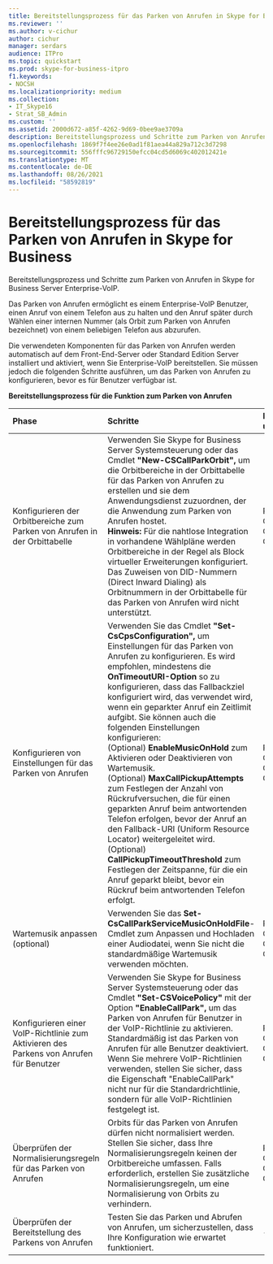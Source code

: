 ```yaml
---
title: Bereitstellungsprozess für das Parken von Anrufen in Skype for Business
ms.reviewer: ''
ms.author: v-cichur
author: cichur
manager: serdars
audience: ITPro
ms.topic: quickstart
ms.prod: skype-for-business-itpro
f1.keywords:
- NOCSH
ms.localizationpriority: medium
ms.collection:
- IT_Skype16
- Strat_SB_Admin
ms.custom: ''
ms.assetid: 2000d672-a85f-4262-9d69-0bee9ae3709a
description: Bereitstellungsprozess und Schritte zum Parken von Anrufen in Skype for Business Server Enterprise-VoIP.
ms.openlocfilehash: 1869f7f4ee26e0ad1f81aea44a829a712c3d7298
ms.sourcegitcommit: 556fffc96729150efcc04cd5d6069c402012421e
ms.translationtype: MT
ms.contentlocale: de-DE
ms.lasthandoff: 08/26/2021
ms.locfileid: "58592819"
---
```

# <a name="deployment-process-for-call-park-in-skype-for-business"></a>Bereitstellungsprozess für das Parken von Anrufen in Skype for Business
 
Bereitstellungsprozess und Schritte zum Parken von Anrufen in Skype for Business Server Enterprise-VoIP.
  
Das Parken von Anrufen ermöglicht es einem Enterprise-VoIP Benutzer, einen Anruf von einem Telefon aus zu halten und den Anruf später durch Wählen einer internen Nummer (als Orbit zum Parken von Anrufen bezeichnet) von einem beliebigen Telefon aus abzurufen.
  
Die verwendeten Komponenten für das Parken von Anrufen werden automatisch auf dem Front-End-Server oder Standard Edition Server installiert und aktiviert, wenn Sie Enterprise-VoIP bereitstellen. Sie müssen jedoch die folgenden Schritte ausführen, um das Parken von Anrufen zu konfigurieren, bevor es für Benutzer verfügbar ist. 
  
**Bereitstellungsprozess für die Funktion zum Parken von Anrufen**

|**Phase**|**Schritte**|**Erforderliche Gruppen und Rollen**|**Bereitstellungsdokumentation**|
|:-----|:-----|:-----|:-----|
|Konfigurieren der Orbitbereiche zum Parken von Anrufen in der Orbittabelle  <br/> |Verwenden Sie Skype for Business Server Systemsteuerung oder das Cmdlet **"New-CSCallParkOrbit",** um die Orbitbereiche in der Orbittabelle für das Parken von Anrufen zu erstellen und sie dem Anwendungsdienst zuzuordnen, der die Anwendung zum Parken von Anrufen hostet. <br/> **Hinweis:** Für die nahtlose Integration in vorhandene Wählpläne werden Orbitbereiche in der Regel als Block virtueller Erweiterungen konfiguriert. Das Zuweisen von DID-Nummern (Direct Inward Dialing) als Orbitnummern in der Orbittabelle für das Parken von Anrufen wird nicht unterstützt. <br/> |RTCUniversalServerAdmins  <br/> CsVoiceAdministrator  <br/> CsServerAdministrator  <br/> CsAdministrator  <br/> |[Erstellen oder Ändern eines Orbitbereichs für das Parken von Anrufen in Skype for Business](create-or-modify-a-call-park-orbit-range.md) <br/> |
|Konfigurieren von Einstellungen für das Parken von Anrufen  <br/> | Verwenden Sie das Cmdlet **"Set-CsCpsConfiguration",** um Einstellungen für das Parken von Anrufen zu konfigurieren. Es wird empfohlen, mindestens die **OnTimeoutURI-Option** so zu konfigurieren, dass das Fallbackziel konfiguriert wird, das verwendet wird, wenn ein geparkter Anruf ein Zeitlimit aufgibt. Sie können auch die folgenden Einstellungen konfigurieren: <br/>  (Optional) **EnableMusicOnHold** zum Aktivieren oder Deaktivieren von Wartemusik. <br/>  (Optional) **MaxCallPickupAttempts** zum Festlegen der Anzahl von Rückrufversuchen, die für einen geparkten Anruf beim antwortenden Telefon erfolgen, bevor der Anruf an den Fallback-URI (Uniform Resource Locator) weitergeleitet wird. <br/>  (Optional) **CallPickupTimeoutThreshold** zum Festlegen der Zeitspanne, für die ein Anruf geparkt bleibt, bevor ein Rückruf beim antwortenden Telefon erfolgt. <br/> |RTCUniversalServerAdmins  <br/> CsVoiceAdministrator  <br/> CsServerAdministrator  <br/> CsAdministrator  <br/> |[Konfigurieren der Einstellungen für das Parken von Anrufen in Skype for Business](configure-call-park-settings.md) <br/> |
|Wartemusik anpassen (optional)  <br/> |Verwenden Sie das **Set-CsCallParkServiceMusicOnHoldFile**-Cmdlet zum Anpassen und Hochladen einer Audiodatei, wenn Sie nicht die standardmäßige Wartemusik verwenden möchten. <br/> |RTCUniversalServerAdmins  <br/> CsVoiceAdministrator  <br/> CsServerAdministrator  <br/> CsAdministrator  <br/> |[Anpassen der Wartemusik für das Parken von Anrufen inSkype for Business](customize-call-park-music-on-hold.md) <br/> |
|Konfigurieren einer VoIP-Richtlinie zum Aktivieren des Parkens von Anrufen für Benutzer  <br/> |Verwenden Sie Skype for Business Server Systemsteuerung oder das Cmdlet **"Set-CSVoicePolicy"** mit der Option **"EnableCallPark",** um das Parken von Anrufen für Benutzer in der VoIP-Richtlinie zu aktivieren. <br/> Standardmäßig ist das Parken von Anrufen für alle Benutzer deaktiviert.  <br/> Wenn Sie mehrere VoIP-Richtlinien verwenden, stellen Sie sicher, dass die Eigenschaft "EnableCallPark" nicht nur für die Standardrichtlinie, sondern für alle VoIP-Richtlinien festgelegt ist.  <br/> |RTCUniversalServerAdmins  <br/> CsVoiceAdministrator  <br/> CsUserAdministrator  <br/> CsAdministrator  <br/> |[Aktivieren des Parkens von Anrufen für Benutzer in Skype for Business](enable-call-park-for-users.md) <br/> |
|Überprüfen der Normalisierungsregeln für das Parken von Anrufen  <br/> |Orbits für das Parken von Anrufen dürfen nicht normalisiert werden. Stellen Sie sicher, dass Ihre Normalisierungsregeln keinen der Orbitbereiche umfassen. Falls erforderlich, erstellen Sie zusätzliche Normalisierungsregeln, um eine Normalisierung von Orbits zu verhindern.  <br/> |RTCUniversalServerAdmins  <br/> CsVoiceAdministrator  <br/> CsServerAdministrator  <br/> CsAdministrator  <br/> |[Überprüfen der Normalisierungsregeln für das Parken von Anrufen in Skype for Business](verify-normalization-rules-for-call-park.md) <br/> |
|Überprüfen der Bereitstellung des Parkens von Anrufen  <br/> |Testen Sie das Parken und Abrufen von Anrufen, um sicherzustellen, dass Ihre Konfiguration wie erwartet funktioniert.  <br/> |-  <br/> |[(Optional) Überprüfen der Bereitstellung des Parkens von Anrufen in Skype for Business](optional-verify-call-park-deployment.md) <br/> |
   


